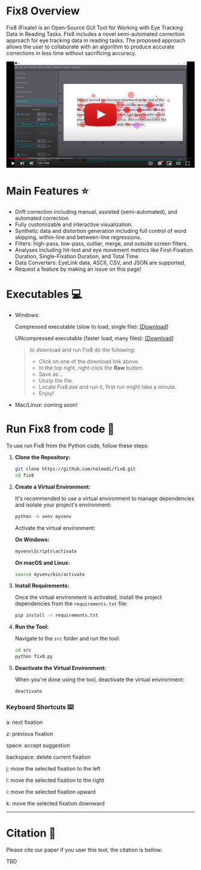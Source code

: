# Fix8 Overview

Fix8 (Fixate) is an Open-Source GUI Tool for Working with Eye Tracking Data in Reading Tasks. FIx8 includes a novel semi-automated correction approach for eye tracking data in reading tasks.  The proposed approach allows the user to collaborate with an algorithm to produce accurate corrections in less time without sacrificing accuracy.


[![Watch the video](./src/.images/step2.jpg)](https://youtu.be/Zw2uO3IE2vI?si=h1yYnNQag-0Q7lVe)


# Main Features ⭐

- Drift correction including manual, assisted (semi-automated), and automated correction.
- Fully customizable and interactive visualization.
- Synthetic data and distortion generation including full control of word skipping, within-line and between-line regressions.
- Filters: high-pass, low-pass, outlier, merge, and outside screen filters.
- Analyses including hit-test and eye movement metrics like First-Fixation Duration, Single-Fixation Duration, and Total Time.
- Data Converters: EyeLink data, ASCII, CSV, and JSON are supported.
- Request a feature by making an issue on this page!

# Executables  💻

- Windows: 

    Compressed executable (slow to load, single file): <a id="raw-url" href="https://github.com/nalmadi/fix8/tree/main/executables/Fix8_v1.1_onefile.zip">[Download]</a> 

    UNcompressed executable (faster load, many files): <a id="raw-url" href="https://github.com/nalmadi/fix8/tree/main/executables/Fix8_v1.1.zip">[Download]</a> 

    > to download and run Fix8 do the following:
    >- Click on one of the download link above.
    >- In the top right, right-click the **Raw** button.
    >- Save as...
    >- Unzip the file.
    >- Locate Fix8.exe and run it, first run might take a minute.
    >- Enjoy!


- Mac/Linux: coming soon!

# Run Fix8 from code 🚀
To use run Fix8 from the Python code, follow these steps:

1. **Clone the Repository:**
    ```bash
    git clone https://github.com/nalmadi/fix8.git
    cd fix8
    ```

2. **Create a Virtual Environment:**

    It's recommended to use a virtual environment to manage dependencies and isolate your project's environment:

    ```bash
    python -m venv myvenv
    ```

    Activate the virtual environment:
    
    **On Windows:**
    
    ```bash
    myvenv\Scripts\activate
    ```

    **On macOS and Linux:**
    
    ```bash
    source myvenv/bin/activate
    ```

3. **Install Requirements:**

    Once the virtual environment is activated, install the project dependencies from the `requirements.txt` file:

    ```bash
    pip install -r requirements.txt
    ```

4. **Run the Tool:**

    Navigate to the `src` folder and run the tool:

    ```bash
    cd src
    python fix8.py
    ```


5. **Deactivate the Virtual Environment:**

    When you're done using the tool, deactivate the virtual environment:

    ```bash
    deactivate
    ```



### Keyboard Shortcuts ⌨️​
a: 		next fixation

z: 		previous fixation

space: 		accept suggestion

backspace: 	delete current fixation

j:      move the selected fixation to the left

l:      move the selected fixation to the right

i:      move the selected fixation upward

k:      move the selected fixation downward


* * *


# Citation 📝

Please cite our paper if you user this tool, the citation is bellow:

TBD

          
